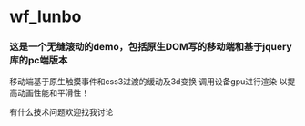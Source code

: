# wf_lunbo
<h3>这是一个无缝滚动的demo，包括原生DOM写的移动端和基于jquery库的pc端版本</h3>
<p>移动端基于原生触摸事件和css3过渡的缓动及3d变换 调用设备gpu进行渲染 以提高动画性能和平滑性！</p>
有什么技术问题欢迎找我讨论